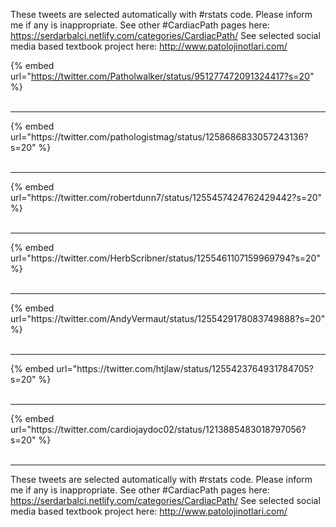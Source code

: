 

These tweets are selected automatically with #rstats code. Please inform me if any is inappropriate.
See other #CardiacPath pages here: https://serdarbalci.netlify.com/categories/CardiacPath/ 
See selected social media based textbook project here: http://www.patolojinotlari.com/

{% embed url="https://twitter.com/Patholwalker/status/951277472091324417?s=20" %}<br>
<br>
<hr>
{% embed url="https://twitter.com/pathologistmag/status/1258686833057243136?s=20" %}<br>
<br>
<hr>
{% embed url="https://twitter.com/robertdunn7/status/1255457424762429442?s=20" %}<br>
<br>
<hr>
{% embed url="https://twitter.com/HerbScribner/status/1255461107159969794?s=20" %}<br>
<br>
<hr>
{% embed url="https://twitter.com/AndyVermaut/status/1255429178083749888?s=20" %}<br>
<br>
<hr>
{% embed url="https://twitter.com/htjlaw/status/1255423764931784705?s=20" %}<br>
<br>
<hr>
{% embed url="https://twitter.com/cardiojaydoc02/status/1213885483018797056?s=20" %}<br>
<br>
<hr>


These tweets are selected automatically with #rstats code. Please inform me if any is inappropriate.
See other #CardiacPath pages here: https://serdarbalci.netlify.com/categories/CardiacPath/ 
See selected social media based textbook project here: http://www.patolojinotlari.com/
